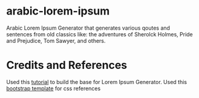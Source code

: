 # arabic-lorem-ipsum

Arabic Lorem Ipsum Generator that generates various qoutes and sentences from old classics like: the adventures of Sherolck Holmes, Pride and Prejudice, Tom Sawyer, and others.

# Credits and References
Used this [tutorial](https://hackernoon.com/creating-a-lorem-ipsum-generator-with-node-and-express-9e1af0b31c86) to build the base for Lorem Ipsum Generator.
Used this [bootstrap template](https://startbootstrap.com/template-overviews/coming-soon/) for css references

